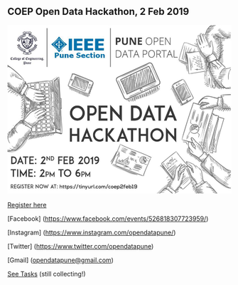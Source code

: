 ## COEP Open Data Hackathon, 2 Feb 2019


![poster](coep2feb_v2.jpg)

[Register here](https://tinyurl.com/coep2feb19)

[Facebook] (https://www.facebook.com/events/526818307723959/)

[Instagram] (https://www.instagram.com/opendatapune/)

[Twitter] (https://www.twitter.com/opendatapune)

[Gmail] (opendatapune@gmail.com)

[See Tasks](https://github.com/opendatapune/Problem-Statements/wiki )  (still collecting!)
